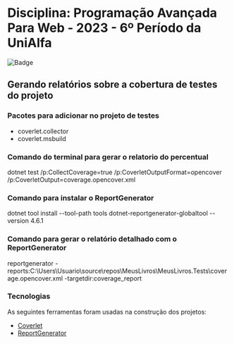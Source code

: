 # Disciplina: Programação Avançada Para Web - 2023 - 6º Período da UniAlfa

![Badge](https://img.shields.io/badge/Marcos%20Dias%20Vendramini-ASP.NET%20C%23-red)

## Gerando relatórios sobre a cobertura de testes do projeto

### Pacotes para adicionar no projeto de testes
- coverlet.collector
- coverlet.msbuild

### Comando do terminal para gerar o relatorio do percentual
dotnet test /p:CollectCoverage=true /p:CoverletOutputFormat=opencover /p:CoverletOutput=coverage.opencover.xml

### Comando para instalar o ReportGenerator
dotnet tool install --tool-path tools dotnet-reportgenerator-globaltool --version 4.6.1

### Comando para gerar o relatório detalhado com o ReportGenerator
reportgenerator -reports:C:\Users\Usuario\source\repos\MeusLivros\MeusLivros.Tests\coverage.opencover.xml -targetdir:coverage_report

### Tecnologias

As seguintes ferramentas foram usadas na construção dos projetos:

- [Coverlet](https://github.com/coverlet-coverage/coverlet)
- [ReportGenerator](https://github.com/danielpalme/ReportGenerator)
